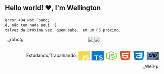 ## Hello world! ❤️, I'm Wellington 
    error 404 Not Found;
    é, não tem nada aqui :( 
    talvez da próxima vez, quem sabe.. em um F5 próximo.
    
 <img align="left" alt="robotgif" height="200" style="border-radius:50px;" src="https://media.giphy.com/media/uumyicWLoJVi8/giphy.gif"/>  
             
 
<!--<img align="right" src="https://raw.githubusercontent.com/MicaelliMedeiros/micaellimedeiros/master/image/computer-illustration.png" width="350"/>
-->

<div align="center">
  <a href="https://github.com/wellcordeiro">
  <img height="180em" src="https://github-readme-stats.vercel.app/api?username=wellcordeiro&show_icons=true&theme=dark&include_all_commits=true&count_private=true"/>
  <img height="180em" src="https://github-readme-stats.vercel.app/api/top-langs/?username=wellcordeiro&layout=compact&langs_count=7&theme=dark"/></a>
</div>

 
<div style="display: inline_block"><br>
   Estudando/Trabalhando:
  <img align="center" alt="Well-Js" height="30" width="40" src="https://raw.githubusercontent.com/devicons/devicon/master/icons/javascript/javascript-plain.svg">
  <img align="center" alt="Well-Ts" height="30" width="40" src="https://raw.githubusercontent.com/devicons/devicon/master/icons/typescript/typescript-plain.svg">
  <img align="center" alt="Well-NodeJS" height="30" width="40" src="https://raw.githubusercontent.com/devicons/devicon/master/icons/nodejs/nodejs-original.svg">
  <img align="center" alt="Well-HTML" height="30" width="40" src="https://raw.githubusercontent.com/devicons/devicon/master/icons/html5/html5-original.svg">
  <img align="center" alt="Well-CSS" height="30" width="40" src="https://raw.githubusercontent.com/devicons/devicon/master/icons/css3/css3-original.svg">
  <img align="center" alt="Well-Php" height="50" width="40" src="https://raw.githubusercontent.com/devicons/devicon/master/icons/php/php-original.svg">
   <img align="right" alt="Well-pic" height="150" style="border-radius:50px;" src="https://i.imgur.com/8orYoJc.png?width=676&height=676">
</div>
  
  
  
  ##
 
